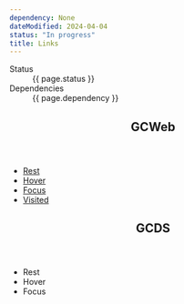 ```yaml
---
dependency: None
dateModified: 2024-04-04
status: "In progress"
title: Links
---
```

<dl class="dl-horizontal brdr-0">
  <dt>Status</dt>
  <dd><span class="label label-warning mrgn-lft-sm">{{ page.status }}</span></dd>
  <dt>Dependencies</dt>
  <dd><span class="label label-info mrgn-lft-sm">{{ page.dependency }}</span></dd>
</dl>
<div class="row wb-eqht">
  <div class="col-md-6">
    <section class="panel panel-default hght-inhrt">
      <header class="panel-heading"><h2 class="panel-title">GCWeb</h2></header>
      <div class="panel-body">
        <ul  class="list-unstyled">
          <li>
            <a href="#">Rest</a>
          </li>
          <li>
            <a href="#">Hover</a>
          </li>
          <li>
            <a href="#">Focus</a>
          </li>
          <li>
            <a href="#">Visited</a>
          </li>
        </ul>
      </div>
    </section>
    <!-- <dl>
      <dt>Link colour:</dt>
      <dd>rgb(40, 65, 98)</dd>
      <dt>Font size:</dt>
      <dd>16px</dd>
      <dt>Focus:</dt>
      <dd>Outline-color: rgb(229, 151, 0)</dd>
      <dt>Styled state:</dt>
      <dd>
        <ul>
          <li>hover</li>
          <li>focus</li>
          <li>visited</li>
        </ul>
      </dd>
      <dt>Truncated:</dt>
      <dd>ellipsis</dd>
      <dt>Icon:</dt>
      <dd>Glyphicons, before</dd>
      <dt>Guidance:</dt>
      <dd>Incomplete (missing states, Figma file)</dd>
      <dt>Clickable:</dt>
      <dd>True</dd>
      <dt>First item:</dt>
      <dd>Canada.ca</dd>
    </dl> -->
  </div>
  <div class="col-md-6">
    <section class="panel panel-default hght-inhrt">
      <header class="panel-heading"><h2 class="panel-title">GCDS</h2></header>
      <div class="panel-body">
        <ul class="list-unstyled">
          <li>
            <gcds-link href="#">
              Rest
            </gcds-link>
          </li>
          <li>
            <gcds-link href="#">
              Hover
            </gcds-link>
          </li>
          <li>
            <gcds-link href="#">
              Focus
            </gcds-link>
          </li>
        </ul>
      </div>
    </section>
    <!-- <dl>
      <dt>Link colour:</dt>
      <dd>rgb(43, 67, 128)</dd>
      <dt>Font size:</dt>
      <dd> mobile: 16px | desktop: 20px</dd>
      <dt>Focus:</dt>
      <dd>Outline-color: rgb(5, 53, 210)</dd>
      <dt>Styled state:</dt>
      <dd>
        <ul>
          <li>hover</li>
          <li>focus</li>
        </ul>
      </dd>
      <dt>Truncated:</dt>
      <dd>-</dd>
      <dt>Icon:</dt>
      <dd>custom, after</dd>
      <dt>Guidance:</dt>
      <dd>Web, Figma, Storybook</dd>
      <dt>Clickable:</dt>
      <dd>True/False</dd>
      <dt>First item:</dt>
      <dd>Customizable</dd>
    </dl> -->
  </div>
</div>
